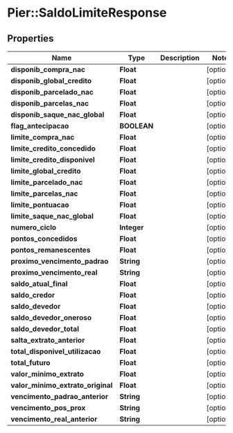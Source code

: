 # Pier::SaldoLimiteResponse

## Properties
Name | Type | Description | Notes
------------ | ------------- | ------------- | -------------
**disponib_compra_nac** | **Float** |  | [optional] 
**disponib_global_credito** | **Float** |  | [optional] 
**disponib_parcelado_nac** | **Float** |  | [optional] 
**disponib_parcelas_nac** | **Float** |  | [optional] 
**disponib_saque_nac_global** | **Float** |  | [optional] 
**flag_antecipacao** | **BOOLEAN** |  | [optional] 
**limite_compra_nac** | **Float** |  | [optional] 
**limite_credito_concedido** | **Float** |  | [optional] 
**limite_credito_disponivel** | **Float** |  | [optional] 
**limite_global_credito** | **Float** |  | [optional] 
**limite_parcelado_nac** | **Float** |  | [optional] 
**limite_parcelas_nac** | **Float** |  | [optional] 
**limite_pontuacao** | **Float** |  | [optional] 
**limite_saque_nac_global** | **Float** |  | [optional] 
**numero_ciclo** | **Integer** |  | [optional] 
**pontos_concedidos** | **Float** |  | [optional] 
**pontos_remanescentes** | **Float** |  | [optional] 
**proximo_vencimento_padrao** | **String** |  | [optional] 
**proximo_vencimento_real** | **String** |  | [optional] 
**saldo_atual_final** | **Float** |  | [optional] 
**saldo_credor** | **Float** |  | [optional] 
**saldo_devedor** | **Float** |  | [optional] 
**saldo_devedor_oneroso** | **Float** |  | [optional] 
**saldo_devedor_total** | **Float** |  | [optional] 
**salta_extrato_anterior** | **Float** |  | [optional] 
**total_disponivel_utilizacao** | **Float** |  | [optional] 
**total_futuro** | **Float** |  | [optional] 
**valor_minimo_extrato** | **Float** |  | [optional] 
**valor_minimo_extrato_original** | **Float** |  | [optional] 
**vencimento_padrao_anterior** | **String** |  | [optional] 
**vencimento_pos_prox** | **String** |  | [optional] 
**vencimento_real_anterior** | **String** |  | [optional] 



